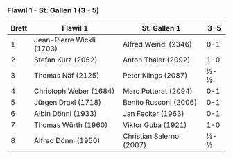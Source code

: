### Flawil 1 - St. Gallen 1 (3 - 5)

| Brett | Flawil 1                  | St. Gallen 1             | 3-5 |
|-------|---------------------------|--------------------------|-----|
| 1     | Jean-Pierre Wickli (1703) | Alfred Weindl (2346)     | 0-1 |
| 2     | Stefan Kurz (2052)        | Anton Thaler (2092)      | 1-0 |
| 3     | Thomas Näf (2125)         | Peter Klings (2087)      | ½-½ |
| 4     | Christoph Weber (1684)    | Marc Potterat (2094)     | 0-1 |
| 5     | Jürgen Draxl (1718)       | Benito Rusconi (2006)    | 0-1 |
| 6     | Albin Dönni (1933)        | Jan Fecker (1963)        | 0-1 |
| 7     | Thomas Würth (1960)       | Viktor Guba (1921)       | 1-0 |
| 8     | Alfred Dönni (1950)       | Christian Salerno (2007) | ½-½ |
